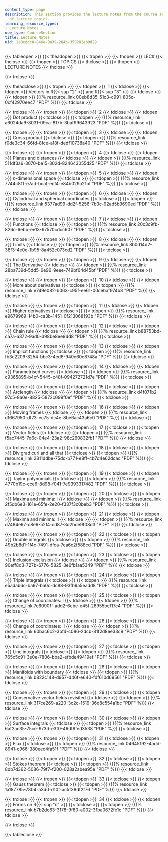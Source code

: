 ```yaml
---
content_type: page
description: This section provides the lecture notes from the course and the schedule
  of lecture topics.
learning_resource_types:
- Lecture Notes
ocw_type: CourseSection
title: Lecture Notes
uid: 2e3cddc0-846e-9a39-264b-350202eb9d29
---
```


{{< tableopen >}}
{{< theadopen >}}
{{< tropen >}}
{{< thopen >}}
LEC#
{{< thclose >}}
{{< thopen >}}
TOPICS
{{< thclose >}}
{{< thopen >}}
LECTURE NOTES
{{< thclose >}}

{{< trclose >}}

{{< theadclose >}}
{{< tropen >}}
{{< tdopen >}}
 1
{{< tdclose >}}
{{< tdopen >}}
Vectors in R{{< sup "2" >}} and R{{< sup "3" >}}
{{< tdclose >}}
{{< tdopen >}}
({{% resource_link 00eb8d35-51c3-c991-805c-0cf42970ee47 "PDF" %}})
{{< tdclose >}}

{{< trclose >}}
{{< tropen >}}
{{< tdopen >}}
 2
{{< tdclose >}}
{{< tdopen >}}
Dot product
{{< tdclose >}}
{{< tdopen >}}
({{% resource_link a6024da9-8031-09ca-817b-3baf99643923 "PDF" %}})
{{< tdclose >}}

{{< trclose >}}
{{< tropen >}}
{{< tdopen >}}
 3
{{< tdclose >}}
{{< tdopen >}}
Cross product
{{< tdclose >}}
{{< tdopen >}}
({{% resource_link f0de3c34-66fd-8fce-a18f-dedf10738a40 "PDF" %}})
{{< tdclose >}}

{{< trclose >}}
{{< tropen >}}
{{< tdopen >}}
 4
{{< tdclose >}}
{{< tdopen >}}
Planes and distances
{{< tdclose >}}
{{< tdopen >}}
({{% resource_link 511df3a6-3070-be15-302d-824643055d25 "PDF" %}})
{{< tdclose >}}

{{< trclose >}}
{{< tropen >}}
{{< tdopen >}}
 5
{{< tdclose >}}
{{< tdopen >}}
_n_\-dimensional space
{{< tdclose >}}
{{< tdopen >}}
({{% resource_link 7744c811-e7ad-bcaf-ecf4-e84b029a21bf "PDF" %}})
{{< tdclose >}}

{{< trclose >}}
{{< tropen >}}
{{< tdopen >}}
 6
{{< tdclose >}}
{{< tdopen >}}
Cylindrical and spherical coordinates
{{< tdclose >}}
{{< tdopen >}}
({{% resource_link 5377ad99-dd2f-5256-7b3c-92ad5b9690ed "PDF" %}})
{{< tdclose >}}

{{< trclose >}}
{{< tropen >}}
{{< tdopen >}}
 7
{{< tdclose >}}
{{< tdopen >}}
Functions
{{< tdclose >}}
{{< tdopen >}}
({{% resource_link 20c3c9fb-826c-6ebb-ee13-67570cdcc607 "PDF" %}})
{{< tdclose >}}

{{< trclose >}}
{{< tropen >}}
{{< tdopen >}}
 8
{{< tdclose >}}
{{< tdopen >}}
Limits
{{< tdclose >}}
{{< tdopen >}}
({{% resource_link 8b0d14d2-38f3-4e0e-1b95-8a452c073cd2 "PDF" %}})
{{< tdclose >}}

{{< trclose >}}
{{< tropen >}}
{{< tdopen >}}
 9
{{< tdclose >}}
{{< tdopen >}}
The Derivative
{{< tdclose >}}
{{< tdopen >}}
({{% resource_link 28ba739d-5dd5-6e96-9eee-749bf64d45bf "PDF" %}})
{{< tdclose >}}

{{< trclose >}}
{{< tropen >}}
{{< tdopen >}}
 10
{{< tdclose >}}
{{< tdopen >}}
More about derivatives
{{< tdclose >}}
{{< tdopen >}}
({{% resource_link e749e082-b063-c95f-ee61-00cebaf974b8 "PDF" %}})
{{< tdclose >}}

{{< trclose >}}
{{< tropen >}}
{{< tdopen >}}
 11
{{< tdclose >}}
{{< tdopen >}}
Higher derivatives
{{< tdclose >}}
{{< tdopen >}}
({{% resource_link e9679969-14b0-ca3b-1451-0f213068193b "PDF" %}})
{{< tdclose >}}

{{< trclose >}}
{{< tropen >}}
{{< tdopen >}}
 12
{{< tdclose >}}
{{< tdopen >}}
Chain rule
{{< tdclose >}}
{{< tdopen >}}
({{% resource_link b88753bd-ca7a-a372-9ad0-398be8ee94d8 "PDF" %}})
{{< tdclose >}}

{{< trclose >}}
{{< tropen >}}
{{< tdopen >}}
 13
{{< tdclose >}}
{{< tdopen >}}
Implicit functions
{{< tdclose >}}
{{< tdopen >}}
({{% resource_link fb3c2209-8254-bbc3-4ed6-940e60e8748a "PDF" %}})
{{< tdclose >}}

{{< trclose >}}
{{< tropen >}}
{{< tdopen >}}
 14
{{< tdclose >}}
{{< tdopen >}}
Parametrised curves
{{< tdclose >}}
{{< tdopen >}}
({{% resource_link c9365895-b4cf-5445-c48f-094272721d7e "PDF" %}})
{{< tdclose >}}

{{< trclose >}}
{{< tropen >}}
{{< tdopen >}}
 15
{{< tdclose >}}
{{< tdopen >}}
Arclength
{{< tdclose >}}
{{< tdopen >}}
({{% resource_link d4f071b2-97c5-8a0e-8825-5872c099f0ef "PDF" %}})
{{< tdclose >}}

{{< trclose >}}
{{< tropen >}}
{{< tdopen >}}
 16
{{< tdclose >}}
{{< tdopen >}}
Moving frames
{{< tdclose >}}
{{< tdopen >}}
({{% resource_link df667950-df73-ec75-dc4e-8be6ac43a6c0 "PDF" %}})
{{< tdclose >}}

{{< trclose >}}
{{< tropen >}}
{{< tdopen >}}
 17
{{< tdclose >}}
{{< tdopen >}}
Vector fields
{{< tdclose >}}
{{< tdopen >}}
({{% resource_link f5ac7445-7d6c-04e4-23a2-98c260832fb1 "PDF" %}})
{{< tdclose >}}

{{< trclose >}}
{{< tropen >}}
{{< tdopen >}}
 18
{{< tdclose >}}
{{< tdopen >}}
Div grad curl and all that
{{< tdclose >}}
{{< tdopen >}}
({{% resource_link 2811ddbe-75dc-b771-e8ff-4b7d4e62dcac "PDF" %}})
{{< tdclose >}}

{{< trclose >}}
{{< tropen >}}
{{< tdopen >}}
 19
{{< tdclose >}}
{{< tdopen >}}
Taylor polynomials
{{< tdclose >}}
{{< tdopen >}}
({{% resource_link 4770b19c-cce6-8d98-f041-7e9393317482 "PDF" %}})
{{< tdclose >}}

{{< trclose >}}
{{< tropen >}}
{{< tdopen >}}
 20
{{< tdclose >}}
{{< tdopen >}}
Maxima and minima: I
{{< tdclose >}}
{{< tdopen >}}
({{% resource_link 2f5db6e3-161e-65fe-2e20-f337f3c0beb3 "PDF" %}})
{{< tdclose >}}

{{< trclose >}}
{{< tropen >}}
{{< tdopen >}}
 21
{{< tdclose >}}
{{< tdopen >}}
Maxima and minima: II
{{< tdclose >}}
{{< tdopen >}}
({{% resource_link d7484e97-c8e9-52f4-cd87-3d2bde9f08d3 "PDF" %}})
{{< tdclose >}}

{{< trclose >}}
{{< tropen >}}
{{< tdopen >}}
 22
{{< tdclose >}}
{{< tdopen >}}
Double integrals
{{< tdclose >}}
{{< tdopen >}}
({{% resource_link 49b2b8d1-1f4c-7491-dfca-7ea6c2f588cd "PDF" %}})
{{< tdclose >}}

{{< trclose >}}
{{< tropen >}}
{{< tdopen >}}
 23
{{< tdclose >}}
{{< tdopen >}}
Inclusion-exclusion
{{< tdclose >}}
{{< tdopen >}}
({{% resource_link 90eff8d3-727b-6776-5825-3e6fb1aa5349 "PDF" %}})
{{< tdclose >}}

{{< trclose >}}
{{< tropen >}}
{{< tdopen >}}
 24
{{< tdclose >}}
{{< tdopen >}}
Triple integrals
{{< tdclose >}}
{{< tdopen >}}
({{% resource_link e5adab6c-ba97-ba0c-dc88-93fb9a5eadd8 "PDF" %}})
{{< tdclose >}}

{{< trclose >}}
{{< tropen >}}
{{< tdopen >}}
 25
{{< tdclose >}}
{{< tdopen >}}
Change of coordinates: I
{{< tdclose >}}
{{< tdopen >}}
({{% resource_link 7e60901f-add2-6ebe-e45f-26955bef17c4 "PDF" %}})
{{< tdclose >}}

{{< trclose >}}
{{< tropen >}}
{{< tdopen >}}
 26
{{< tdclose >}}
{{< tdopen >}}
Change of coordinates: II
{{< tdclose >}}
{{< tdopen >}}
({{% resource_link 60bac6c2-3bf4-c086-2dcb-81f2d8ee33c9 "PDF" %}})
{{< tdclose >}}

{{< trclose >}}
{{< tropen >}}
{{< tdopen >}}
 27
{{< tdclose >}}
{{< tdopen >}}
Line integrals
{{< tdclose >}}
{{< tdopen >}}
({{% resource_link 765c5c91-3e0e-7806-bba2-efbde49419ef "PDF" %}})
{{< tdclose >}}

{{< trclose >}}
{{< tropen >}}
{{< tdopen >}}
 28
{{< tdclose >}}
{{< tdopen >}}
Manifolds with boundary
{{< tdclose >}}
{{< tdopen >}}
({{% resource_link b822c148-d957-d46f-e640-fdf610d69561 "PDF" %}})
{{< tdclose >}}

{{< trclose >}}
{{< tropen >}}
{{< tdopen >}}
 29
{{< tdclose >}}
{{< tdopen >}}
Conservative vector fields revisited
{{< tdclose >}}
{{< tdopen >}}
({{% resource_link 317ce269-a220-3c2c-1519-36d8c554a1bc "PDF" %}})
{{< tdclose >}}

{{< trclose >}}
{{< tropen >}}
{{< tdopen >}}
 30
{{< tdclose >}}
{{< tdopen >}}
Surface integrals
{{< tdclose >}}
{{< tdopen >}}
({{% resource_link 6af2ac35-75ce-973d-e3f0-46df9fed3538 "PDF" %}})
{{< tdclose >}}

{{< trclose >}}
{{< tropen >}}
{{< tdopen >}}
 31
{{< tdclose >}}
{{< tdopen >}}
Flux
{{< tdclose >}}
{{< tdopen >}}
({{% resource_link 04645192-4add-8941-c966-380eec4fa51f "PDF" %}})
{{< tdclose >}}

{{< trclose >}}
{{< tropen >}}
{{< tdopen >}}
 32
{{< tdclose >}}
{{< tdopen >}}
Stokes theorem
{{< tdclose >}}
{{< tdopen >}}
({{% resource_link 8db7d362-5086-79f7-f200-028a2abea95e "PDF" %}})
{{< tdclose >}}

{{< trclose >}}
{{< tropen >}}
{{< tdopen >}}
 33
{{< tdclose >}}
{{< tdopen >}}
Gauss theorem
{{< tdclose >}}
{{< tdopen >}}
({{% resource_link 1a187785-7804-a3d0-d10f-ac5f38df2f76 "PDF" %}})
{{< tdclose >}}

{{< trclose >}}
{{< tropen >}}
{{< tdopen >}}
 34
{{< tdclose >}}
{{< tdopen >}}
Forms on R{{< sup "n" >}}
{{< tdclose >}}
{{< tdopen >}}
({{% resource_link b7b2dc63-3178-9f80-a002-31ba0672fe1c "PDF" %}})
{{< tdclose >}}

{{< trclose >}}

{{< tableclose >}}